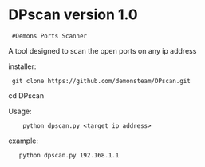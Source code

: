 # DPscan version 1.0
     #Demons Ports Scanner
A tool designed to scan the open ports on any ip address


installer:
  

     git clone https://github.com/demonsteam/DPscan.git



cd DPscan





   Usage:


        python dpscan.py <target ip address>







example:



       python dpscan.py 192.168.1.1
